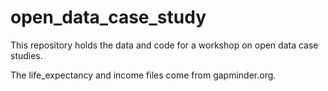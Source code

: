 # open_data_case_study
This repository holds the data and code for a workshop on open data case studies.

The life_expectancy and income files come from gapminder.org.
